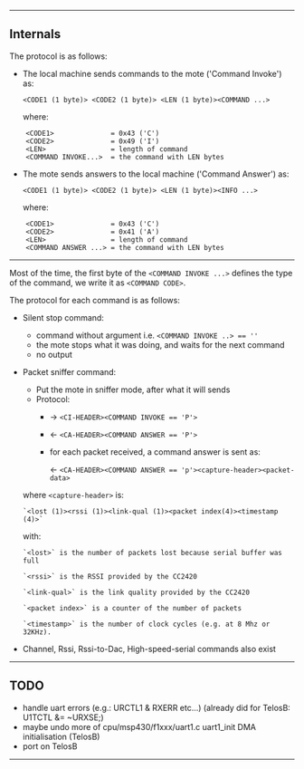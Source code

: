 ---------------------------------------------------------------------------

Internals
---------

The protocol is as follows:
* The local machine sends commands to the mote ('Command Invoke') as:

    `<CODE1 (1 byte)> <CODE2 (1 byte)> <LEN (1 byte)><COMMAND ...>`

  where:
```
    <CODE1>              = 0x43 ('C')
    <CODE2>              = 0x49 ('I')
    <LEN>                = length of command
    <COMMAND INVOKE...>  = the command with LEN bytes 
```

* The mote sends answers to the local machine ('Command Answer') as:

    `<CODE1 (1 byte)> <CODE2 (1 byte)> <LEN (1 byte)><INFO ...>`

  where:
```
    <CODE1>              = 0x43 ('C')
    <CODE2>              = 0x41 ('A')
    <LEN>                = length of command
    <COMMAND ANSWER ...> = the command with LEN bytes 
```

--------------------------------------------------

Most of the time, the first byte of the `<COMMAND INVOKE ...>` defines the 
type of the command, we write it as `<COMMAND CODE>`.

The protocol for each command is as follows:

* Silent stop command: 
   - command without argument i.e. `<COMMAND INVOKE ..> == ''`
   - the mote stops what it was doing, and waits for the next command
   - no output

* Packet sniffer command:
   - Put the mote in sniffer mode, after what it will sends
   - Protocol:
     * -> `<CI-HEADER><COMMAND INVOKE == 'P'>`
     * <- `<CA-HEADER><COMMAND ANSWER == 'P'>`
     * for each packet received, a command answer is sent as:

       <- `<CA-HEADER><COMMAND ANSWER == 'p'><capture-header><packet-data>`

    where `<capture-header>` is:

      `<lost (1)><rssi (1)><link-qual (1)><packet index(4)><timestamp (4)>`

    with:

      `<lost>` is the number of packets lost because serial buffer was full

      `<rssi>` is the RSSI provided by the CC2420

      `<link-qual>` is the link quality provided by the CC2420

      `<packet index>` is a counter of the number of packets

      `<timestamp>` is the number of clock cycles (e.g. at 8 Mhz or 32KHz).

* Channel, Rssi, Rssi-to-Dac, High-speed-serial commands also exist

---------------------------------------------------------------------------

TODO
----

- handle uart errors (e.g.: URCTL1 & RXERR etc...)
  (already did for TelosB:  U1TCTL &= ~URXSE;)
- maybe undo more of cpu/msp430/f1xxx/uart1.c uart1_init 
  DMA initialisation (TelosB)
- port on TelosB

---------------------------------------------------------------------------
